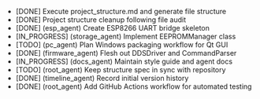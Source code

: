 - [DONE] Execute project_structure.md and generate file structure
- [DONE] Project structure cleanup following file audit
- [DONE] (esp_agent) Create ESP8266 UART bridge skeleton
- [IN_PROGRESS] (storage_agent) Implement EEPROMManager class
- [TODO] (pc_agent) Plan Windows packaging workflow for Qt GUI
- [DONE] (firmware_agent) Flesh out DDSDriver and CommandParser
- [IN_PROGRESS] (docs_agent) Maintain style guide and agent docs
- [TODO] (root_agent) Keep structure spec in sync with repository
- [DONE] (timeline_agent) Record initial version history
- [DONE] (root_agent) Add GitHub Actions workflow for automated testing
